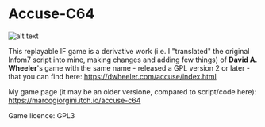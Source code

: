 # Accuse-C64

![alt text](bin/Accuse64.png)

This replayable IF game is a derivative work (i.e. I "translated" the original Infom7 script into mine, making changes and adding few things) of **David A. Wheeler**'s game with the same name - released a GPL version 2 or later - that you can find here: https://dwheeler.com/accuse/index.html

My game page (it may be an older versione, compared to script/code here): https://marcogiorgini.itch.io/accuse-c64

Game licence: GPL3

